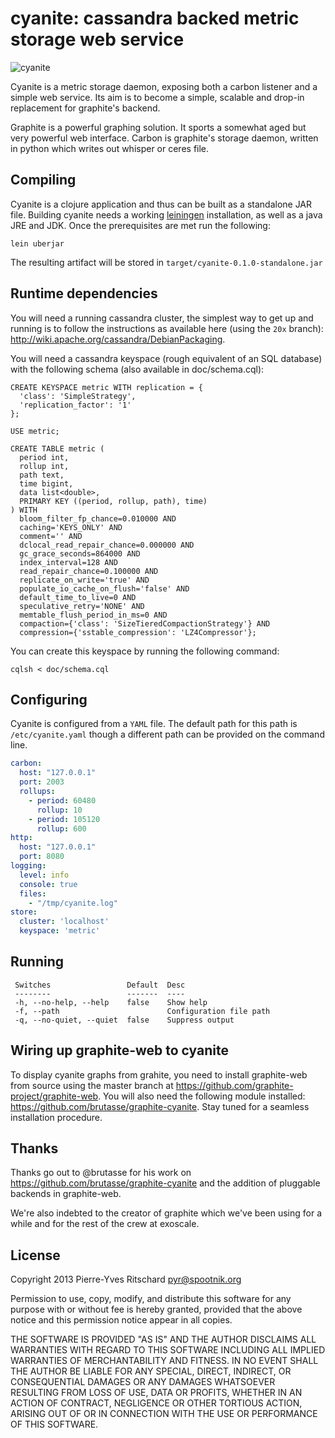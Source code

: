 cyanite: cassandra backed metric storage web service
====================================================

![cyanite](http://upload.wikimedia.org/wikipedia/commons/thumb/0/00/Kyanite_crystals.jpg/320px-Kyanite_crystals.jpg)

Cyanite is a metric storage daemon, exposing both
a carbon listener and a simple web service. Its aim is
to become a simple, scalable and drop-in replacement for
graphite's backend.

Graphite is a powerful graphing solution. It sports a somewhat aged but
very powerful web interface. Carbon is graphite's storage daemon,
written in python which writes out whisper or ceres file.

## Compiling

Cyanite is a clojure application and thus can be built as a standalone JAR file.
Building cyanite needs a working [leiningen](http://leiningen.org) installation,
as well as a java JRE and JDK. Once the prerequisites are met run the following:

```
lein uberjar
```

The resulting artifact will be stored in `target/cyanite-0.1.0-standalone.jar`

## Runtime dependencies

You will need a running cassandra cluster, the simplest way to get up and running
is to follow the instructions as available here (using the `20x` branch):
http://wiki.apache.org/cassandra/DebianPackaging.

You will need a cassandra keyspace (rough equivalent of an SQL database) with the
following schema (also available in doc/schema.cql):

```
CREATE KEYSPACE metric WITH replication = {
  'class': 'SimpleStrategy',
  'replication_factor': '1'
};

USE metric;

CREATE TABLE metric (
  period int,
  rollup int,
  path text,
  time bigint,
  data list<double>,
  PRIMARY KEY ((period, rollup, path), time)
) WITH
  bloom_filter_fp_chance=0.010000 AND
  caching='KEYS_ONLY' AND
  comment='' AND
  dclocal_read_repair_chance=0.000000 AND
  gc_grace_seconds=864000 AND
  index_interval=128 AND
  read_repair_chance=0.100000 AND
  replicate_on_write='true' AND
  populate_io_cache_on_flush='false' AND
  default_time_to_live=0 AND
  speculative_retry='NONE' AND
  memtable_flush_period_in_ms=0 AND
  compaction={'class': 'SizeTieredCompactionStrategy'} AND
  compression={'sstable_compression': 'LZ4Compressor'};

```

You can create this keyspace by running the following command:

```
cqlsh < doc/schema.cql
```

## Configuring

Cyanite is configured from a `YAML` file. The default path for this
path is `/etc/cyanite.yaml` though a different path can be provided
on the command line.

```yaml
carbon:
  host: "127.0.0.1"
  port: 2003
  rollups:
    - period: 60480
      rollup: 10
    - period: 105120
      rollup: 600
http:
  host: "127.0.0.1"
  port: 8080
logging:
  level: info
  console: true
  files:
    - "/tmp/cyanite.log"
store:
  cluster: 'localhost'
  keyspace: 'metric'
```

## Running

```
 Switches                 Default  Desc
 --------                 -------  ----
 -h, --no-help, --help    false    Show help
 -f, --path                        Configuration file path
 -q, --no-quiet, --quiet  false    Suppress output
```

## Wiring up graphite-web to cyanite

To display cyanite graphs from grahite, you need to install graphite-web
from source using the master branch at https://github.com/graphite-project/graphite-web. You will also need the following module installed: https://github.com/brutasse/graphite-cyanite.
Stay tuned for a seamless installation procedure.

## Thanks

Thanks go out to @brutasse for his work on https://github.com/brutasse/graphite-cyanite and the addition of pluggable backends in graphite-web.

We're also indebted to the creator of graphite which we've been using for a while
and for the rest of the crew at exoscale.

## License

Copyright 2013 Pierre-Yves Ritschard <pyr@spootnik.org>

Permission to use, copy, modify, and distribute this software for any
purpose with or without fee is hereby granted, provided that the above
notice and this permission notice appear in all copies.

THE SOFTWARE IS PROVIDED "AS IS" AND THE AUTHOR DISCLAIMS ALL WARRANTIES
WITH REGARD TO THIS SOFTWARE INCLUDING ALL IMPLIED WARRANTIES OF
MERCHANTABILITY AND FITNESS. IN NO EVENT SHALL THE AUTHOR BE LIABLE FOR
ANY SPECIAL, DIRECT, INDIRECT, OR CONSEQUENTIAL DAMAGES OR ANY DAMAGES
WHATSOEVER RESULTING FROM LOSS OF USE, DATA OR PROFITS, WHETHER IN AN
ACTION OF CONTRACT, NEGLIGENCE OR OTHER TORTIOUS ACTION, ARISING OUT OF
OR IN CONNECTION WITH THE USE OR PERFORMANCE OF THIS SOFTWARE.
